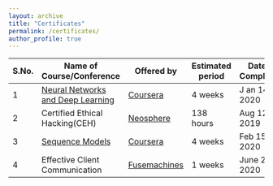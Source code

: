 ```yaml
---
layout: archive
title: "Certificates"
permalink: /certificates/
author_profile: true
---
```


|S.No.|Name of Course/Conference|Offered by|Estimated period|Date of Completion|Certificate|
|---|---|---|---|---|---|
|1|[Neural Networks and Deep Learning](https://www.coursera.org/learn/neural-networks-deep-learning)|[Coursera](https://www.coursera.org/)|4 weeks|J an 14, 2020|[View Certificate](https://www.coursera.org/account/accomplishments/certificate/CW3FA627EM2S)|
|2|Certified Ethical Hacking(CEH)|[Neosphere](https://neosphere.com.np/)|138 hours|Aug 12, 2019|[View Certificate](https://raw.githubusercontent.com/MadanBaduwal/MadanBaduwal.github.io/main/assets/Documents/Certification/Certificialethicalhacking.jpg)|
|3|[Sequence Models](https://www.coursera.org/learn/nlp-sequence-models)|[Coursera](https://www.coursera.org/)|4 weeks|Feb 15, 2020| [View Certificate](https://www.coursera.org/account/accomplishments/certificate/38G82ZYNDA4C)|
|4|Effective Client Communication|[Fusemachines](https://fusemachines.com/)|1 weeks|June 25, 2020| [View Certificate](https://raw.githubusercontent.com/MadanBaduwal/MadanBaduwal.github.io/main/assets/Documents/Certification/MadanBaduwal-ECCBatch5page-001.jpg)|


